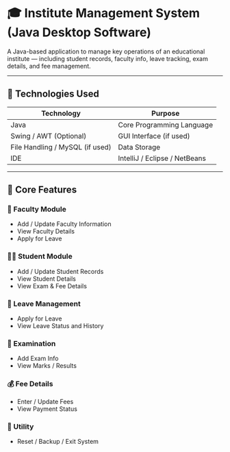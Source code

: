 # 🎓 Institute Management System (Java Desktop Software)

A Java-based application to manage key operations of an educational institute — including student records, faculty info, leave tracking, exam details, and fee management.

---

## 🧰 Technologies Used

| Technology | Purpose                     |
|------------|-----------------------------|
| Java       | Core Programming Language   |
| Swing / AWT (Optional) | GUI Interface (if used) |
| File Handling / MySQL (if used) | Data Storage         |
| IDE        | IntelliJ / Eclipse / NetBeans |

---

## 📌 Core Features

### 👤 Faculty Module
- Add / Update Faculty Information
- View Faculty Details
- Apply for Leave

### 👨‍🎓 Student Module
- Add / Update Student Records
- View Student Details
- View Exam & Fee Details

### 📝 Leave Management
- Apply for Leave
- View Leave Status and History

### 🧾 Examination
- Add Exam Info
- View Marks / Results

### 💰 Fee Details
- Enter / Update Fees
- View Payment Status

### 🧰 Utility
- Reset / Backup / Exit System


